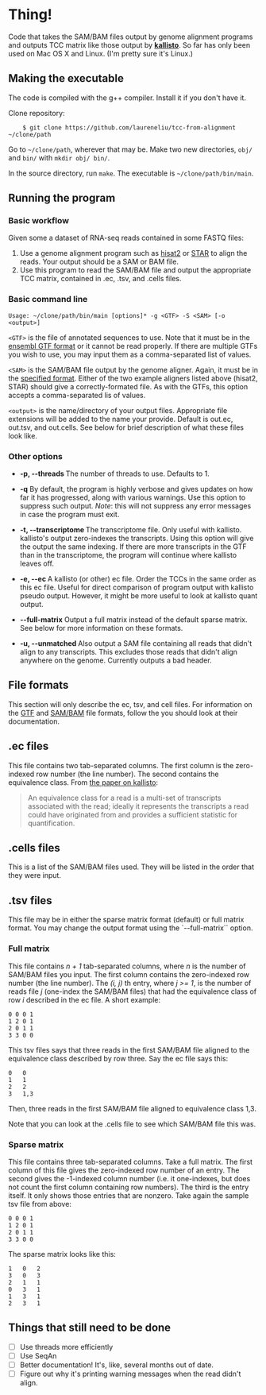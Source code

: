 # Thing!
Code that takes the SAM/BAM files output by genome alignment programs and
outputs TCC matrix like those output by [**kallisto**](https://pachterlab.github.io/kallisto/).
So far has only been used on Mac OS X and Linux. (I'm pretty sure it's Linux.)

## Making the executable
The code is compiled with the g++ compiler. Install it if you don't have it.

Clone repository:
```
    $ git clone https://github.com/laureneliu/tcc-from-alignment ~/clone/path
```

Go to `~/clone/path`, wherever that may be. Make two new directories, `obj/` and
`bin/` with `mkdir obj/ bin/`.

In the source directory, run `make`. The executable is `~/clone/path/bin/main`.

## Running the program
### Basic workflow
Given some a dataset of RNA-seq reads contained in some FASTQ files:
1. Use a genome alignment program such as [hisat2](https://ccb.jhu.edu/software/hisat2/manual.shtml)
or [STAR](https://github.com/alexdobin/STAR/) to align the reads. Your output
should be a SAM or BAM file.
1. Use this program to read the SAM/BAM file and output the appropriate TCC
matrix, contained in .ec, .tsv, and .cells files.

### Basic command line
```
Usage: ~/clone/path/bin/main [options]* -g <GTF> -S <SAM> [-o <output>]
```

`<GTF>` is the file of annotated sequences to use. Note that it must be in the
[ensembl GTF format](https://uswest.ensembl.org/info/website/upload/gff.html) or
it cannot be read properly. If there are multiple GTFs you wish to use, you may
input them as a comma-separated list of values.

`<SAM>` is the SAM/BAM file output by the genome aligner. Again, it must be in
the [specified format](https://samtools.github.io/hts-specs/SAMv1.pdf). Either
of the two example aligners listed above (hisat2, STAR) should give a
correctly-formated file. As with the GTFs, this option accepts a comma-separated
lis of values.

`<output>` is the name/directory of your output files. Appropriate file
extensions will be added to the name your provide. Default is out.ec, out.tsv,
and out.cells. See below for brief description of what these files look like.

### Other options
* **-p, --threads <int>** The number of threads to use. Defaults to 1.

* **-q** By default, the program is highly verbose and gives
updates on how far it has progressed, along with various warnings. Use this
option to suppress such output. _Note_: this will not suppress any error
messages in case the program must exit.

* **-t, --transcriptome <fa>** The transcriptome file. Only useful with
kallisto. kallisto's output zero-indexes the transcripts. Using this option will
give the output the same indexing. If there are more transcripts in the GTF than
in the transcriptome, the program will continue where kallisto leaves off.

* **-e, --ec <ec>** A kallisto (or other) ec file. Order the TCCs in the same
order as this ec file. Useful for direct comparison of program output with
kallisto pseudo output. However, it might be more useful to look at kallisto
quant output.

* **--full-matrix** Output a full matrix instead of the default sparse matrix.
See below for more information on these formats.

* **-u, --unmatched <SAM>** Also output a SAM file containing all reads that
didn't align to any transcripts. This excludes those reads that didn't align
anywhere on the genome. Currently outputs a bad header.

## File formats
This section will only describe the ec, tsv, and cell files. For information on
the [GTF](https://uswest.ensembl.org/info/website/upload/gff.html)
 and [SAM/BAM](https://samtools.github.io/hts-specs/SAMv1.pdf)
file formats, follow the you should look at their documentation.

## .ec files
This file contains two tab-separated columns. The first column is the
zero-indexed row number (the line number). The second contains the equivalence
class. From [the paper on kallisto](https://www.nature.com/articles/nbt.3519):

> An equivalence class for a read is a multi-set of transcripts associated with
> the read; ideally it represents the transcripts a read could have originated
> from and provides a sufficient statistic for quantification.

## .cells files
This is a list of the SAM/BAM files used. They will be listed in the order that
they were input.

## .tsv files
This file may be in either the sparse matrix format (default) or full matrix
format. You may change the output format using the `--full-matrix`` option.

### Full matrix
This file contains _n + 1_ tab-separated columns, where _n_ is the number of
SAM/BAM files you input. The first column contains the zero-indexed row number
(the line number). The _(i, j)_ th entry, where _j >= 1_, is the number of reads
file _j_ (one-index the SAM/BAM files) that had the equivalence class of row _i_
described in the ec file. A short example:
```
0 0 0 1
1 2 0 1
2 0 1 1
3 3 0 0
```
This tsv files says that three reads in the first SAM/BAM file aligned to the
equivalence class described by row three. Say the ec file says this:
```
0   0
1   1
2   2
3   1,3
```
Then, three reads in the first SAM/BAM file aligned to equivalence class 1,3.

Note that you can look at the .cells file to see which SAM/BAM file this was.

### Sparse matrix
This file contains three tab-separated columns. Take a full matrix. The first
column of this file gives the zero-indexed row number of an entry. The second
gives the -1-indexed column number (i.e. it one-indexes, but does not count the
first column containing row numbers). The third is the entry itself. It only
shows those entries that are nonzero. Take again the sample tsv file from above:
```
0 0 0 1
1 2 0 1
2 0 1 1
3 3 0 0
```
The sparse matrix looks like this:
```
1   0   2
3   0   3
2   1   1
0   3   1
1   3   1
2   3   1
```

## Things that still need to be done
- [ ] Use threads more efficiently
- [ ] Use SeqAn
- [ ] Better documentation! It's, like, several months out of date.
- [ ] Figure out why it's printing warning messages when the read didn't align.
